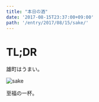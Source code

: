 ```yaml
---
title: "本日の酒"
date: '2017-08-15T23:37:00+09:00'
path: '/entry/2017/08/15/sake/'
---
```

# TL;DR

雄町はうまい。

![sake](http://yoshidaya.ocnk.net/data/yoshidaya/product/20170228_b6fed8.jpg)

至福の一杯。
